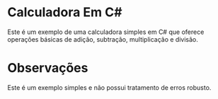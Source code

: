 # Calculadora Em C#
Este é um exemplo de uma calculadora simples em C# que oferece operações básicas de adição, subtração, multiplicação e divisão.
# Observações
Este é um exemplo simples e não possui tratamento de erros robusto.
